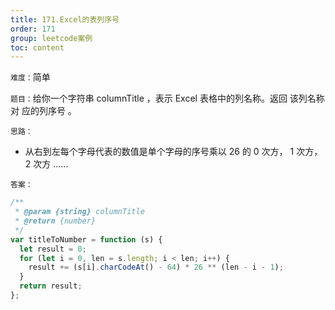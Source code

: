 ```yaml
---
title: 171.Excel的表列序号
order: 171
group: leetcode案例
toc: content
---
```


`难度：`简单

`题目：`给你一个字符串 columnTitle ，表示 Excel 表格中的列名称。返回 该列名称对
应的列序号 。

`思路：`

- 从右到左每个字母代表的数值是单个字母的序号乘以 26 的 0 次方， 1 次方，2 次方
  ......

`答案：`

```js
/**
 * @param {string} columnTitle
 * @return {number}
 */
var titleToNumber = function (s) {
  let result = 0;
  for (let i = 0, len = s.length; i < len; i++) {
    result += (s[i].charCodeAt() - 64) * 26 ** (len - i - 1);
  }
  return result;
};
```
